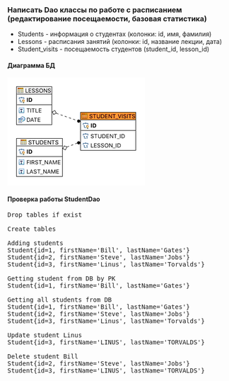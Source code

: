 ### Написать Dao классы по работе с расписанием (редактирование посещаемости, базовая статистика)

* Students - информация о студентах (колонки: id, имя, фамилия)
* Lessons - расписания занятий (колонки: id, название лекции, дата)
* Student_visits - посещаемость студентов (student_id, lesson_id)

#### Диаграмма БД

![ER Diagram](img/er.png)

#### Проверка работы StudentDao
<pre>
Drop tables if exist

Create tables

Adding students
Student{id=1, firstName='Bill', lastName='Gates'}
Student{id=2, firstName='Steve', lastName='Jobs'}
Student{id=3, firstName='Linus', lastName='Torvalds'}

Getting student from DB by PK
Student{id=1, firstName='Bill', lastName='Gates'}

Getting all students from DB
Student{id=1, firstName='Bill', lastName='Gates'}
Student{id=2, firstName='Steve', lastName='Jobs'}
Student{id=3, firstName='Linus', lastName='Torvalds'}

Update student Linus
Student{id=3, firstName='LINUS', lastName='TORVALDS'}

Delete student Bill
Student{id=2, firstName='Steve', lastName='Jobs'}
Student{id=3, firstName='LINUS', lastName='TORVALDS'}
</pre>